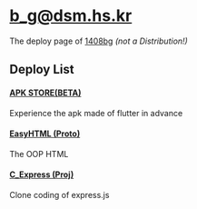 # b_g@dsm.hs.kr
The deploy page of [1408bg](https://github.com/1408bg) _(not a Distribution!)_
## Deploy List
#### [APK STORE(BETA)](https://1408bg.github.io/store)
Experience the apk made of flutter in advance
#### [EasyHTML (Proto)](https://1408bg.github.io/easyhtml/)
The OOP HTML
#### [C_Express (Proj)](https://1408bg.github.io/c_express/)
Clone coding of express.js
